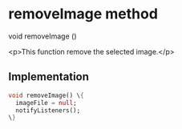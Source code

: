 


# removeImage method








void removeImage
()





\<p\>This function remove the selected image.\</p\>



## Implementation

```dart
void removeImage() \{
  imageFile = null;
  notifyListeners();
\}
```







